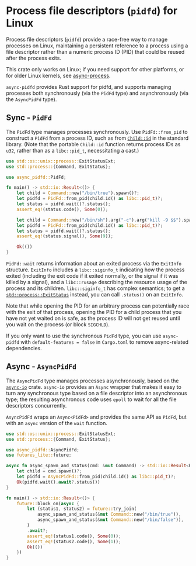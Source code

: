 Process file descriptors (`pidfd`) for Linux
============================================

Process file descriptors (`pidfd`) provide a race-free way to manage processes
on Linux, maintaining a persistent reference to a process using a file
descriptor rather than a numeric process ID (PID) that could be reused after
the process exits.

This crate only works on Linux; if you need support for other platforms, or for
older Linux kernels, see
[async-process](https://crates.io/crates/async-process).

`async-pidfd` provides Rust support for pidfd, and supports managing processes
both synchronously (via the `PidFd` type) and asynchronously (via the
`AsyncPidFd` type).

Sync - `PidFd`
--------------

The `PidFd` type manages processes synchronously.  Use `PidFd::from_pid` to
construct a `PidFd` from a process ID, such as from
[`Child::id`](https://doc.rust-lang.org/std/process/struct.Child.html#method.id)
in the standard library. (Note that the portable `Child::id` function returns
process IDs as `u32`, rather than as a `libc::pid_t`, necessitating a cast.)

```rust
use std::os::unix::process::ExitStatusExt;
use std::process::{Command, ExitStatus};

use async_pidfd::PidFd;

fn main() -> std::io::Result<()> {
    let child = Command::new("/bin/true").spawn()?;
    let pidfd = PidFd::from_pid(child.id() as libc::pid_t)?;
    let status = pidfd.wait()?.status();
    assert_eq!(status.code(), Some(0));

    let child = Command::new("/bin/sh").arg("-c").arg("kill -9 $$").spawn()?;
    let pidfd = PidFd::from_pid(child.id() as libc::pid_t)?;
    let status = pidfd.wait()?.status();
    assert_eq!(status.signal(), Some(9));

    Ok(())
}
```

`PidFd::wait` returns information about an exited process via the `ExitInfo`
structure. `ExitInfo` includes a `libc::siginfo_t` indicating how the process
exited (including the exit code if it exited normally, or the signal if it was
killed by a signal), and a `libc::rusage` describing the resource usage of the
process and its children. `libc::siginfo_t` has complex semantics; to get a
[`std::process::ExitStatus`](https://doc.rust-lang.org/std/process/struct.ExitStatus.html)
instead, you can call `.status()` on an `ExitInfo`.

Note that while opening the PID for an arbitrary process can potentially race
with the exit of that process, opening the PID for a child process that you
have not yet waited on is safe, as the process ID will not get reused until you
wait on the process (or block `SIGCHLD`).

If you only want to use the synchronous `PidFd` type, you can use `async-pidfd`
with `default-features = false` in `Cargo.toml` to remove async-related
dependencies.

Async - `AsyncPidFd`
--------------------

The `AsyncPidFd` type manages processes asynchronously, based on the
[`async-io`](https://docs.rs/async-io/) crate. `async-io` provides an `Async`
wrapper that makes it easy to turn any synchronous type based on a file
descriptor into an asynchronous type; the resulting asynchronous code uses
`epoll` to wait for all the file descriptors concurrently.

`AsyncPidFd` wraps an `Async<PidFd>` and provides the same API as `PidFd`, but
with an `async` version of the `wait` function.

```rust
use std::os::unix::process::ExitStatusExt;
use std::process::{Command, ExitStatus};

use async_pidfd::AsyncPidFd;
use futures_lite::future;

async fn async_spawn_and_status(cmd: &mut Command) -> std::io::Result<ExitStatus> {
    let child = cmd.spawn()?;
    let pidfd = AsyncPidFd::from_pid(child.id() as libc::pid_t)?;
    Ok(pidfd.wait().await?.status())
}

fn main() -> std::io::Result<()> {
    future::block_on(async {
        let (status1, status2) = future::try_join(
            async_spawn_and_status(&mut Command::new("/bin/true")),
            async_spawn_and_status(&mut Command::new("/bin/false")),
        )
        .await?;
        assert_eq!(status1.code(), Some(0));
        assert_eq!(status2.code(), Some(1));
        Ok(())
    })
}
```
